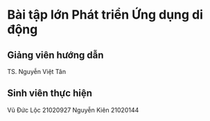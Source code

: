 # Bài tập lớn Phát triển Ứng dụng di động
## Giảng viên hướng dẫn
TS. Nguyễn Việt Tân
## Sinh viên thực hiện
Vũ Đức Lộc  21020927
Nguyễn Kiên 21020144
